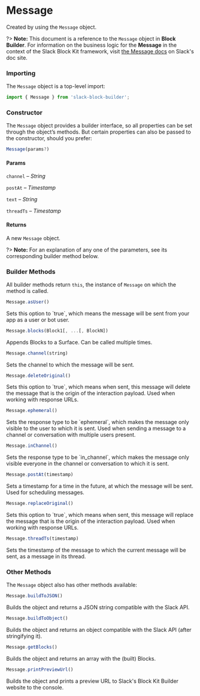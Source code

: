 # Message

Created by using the `Message` object.

?> **Note:** This document is a reference to the `Message` object in **Block Builder**. For information on the business logic for the **Message** in the context of the Slack Block Kit framework, visit [the Message docs](https:&#x2F;&#x2F;api.slack.com&#x2F;messaging&#x2F;composing) on Slack's doc site.

### Importing

The `Message` object is a top-level import:

```javascript
import { Message } from 'slack-block-builder';
```


### Constructor

The `Message` object provides a builder interface, so all properties can be set through the object’s methods. But certain properties can also be passed to the constructor, should you prefer:

```javascript
Message(params?)
```

#### Params

`channel` – *String*

`postAt` – *Timestamp*

`text` – *String*

`threadTs` – *Timestamp*

#### Returns

A new `Message` object.

?> **Note:** For an explanation of any one of the parameters, see its corresponding builder method below.

### Builder Methods

All builder methods return `this`, the instance of `Message` on which the method is called.

```javascript
Message.asUser()
```

Sets this option to &#x60;true&#x60;, which means the message will be sent from your app as a user or bot user.
```javascript
Message.blocks(Block1[, ...[, BlockN])
```

Appends Blocks to a Surface. Can be called multiple times.
```javascript
Message.channel(string)
```

Sets the channel to which the message will be sent.
```javascript
Message.deleteOriginal()
```

Sets this option to &#x60;true&#x60;, which means when sent, this message will delete the message that is the origin of the interaction payload. Used when working with response URLs.
```javascript
Message.ephemeral()
```

Sets the response type to be &#x60;ephemeral&#x60;, which makes the message only visible to the user to which it is sent. Used when sending a message to a channel or conversation with multiple users present.
```javascript
Message.inChannel()
```

Sets the response type to be &#x60;in_channel&#x60;, which makes the message only visible everyone in the channel or conversation to which it is sent.
```javascript
Message.postAt(timestamp)
```

Sets a timestamp for a time in the future, at which the message will be sent. Used for scheduling messages.
```javascript
Message.replaceOriginal()
```

Sets this option to &#x60;true&#x60;, which means when sent, this message will replace the message that is the origin of the interaction payload. Used when working with response URLs.
```javascript
Message.threadTs(timestamp)
```

Sets the timestamp of the message to which the current message will be sent, as a message in its thread.


### Other Methods

The `Message` object also has other methods available:

```javascript
Message.buildToJSON()
```

Builds the object and returns a JSON string compatible with the Slack API.
```javascript
Message.buildToObject()
```

Builds the object and returns an object compatible with the Slack API (after stringifying it).
```javascript
Message.getBlocks()
```

Builds the object and returns an array with the (built) Blocks.
```javascript
Message.printPreviewUrl()
```

Builds the object and prints a preview URL to Slack&#39;s Block Kit Builder website to the console.

